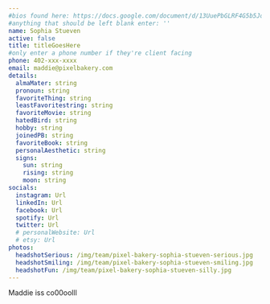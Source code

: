 ```yaml
---
#bios found here: https://docs.google.com/document/d/13UuePbGLRF4G5b5JoEe2Vua3NukZ1-QwRW4Oisnd8lI/edit#
#anything that should be left blank enter: ''
name: Sophia Stueven
active: false
title: titleGoesHere
#only enter a phone number if they're client facing
phone: 402-xxx-xxxx
email: maddie@pixelbakery.com
details:
  almaMater: string
  pronoun: string
  favoriteThing: string
  leastFavoritestring: string
  favoriteMovie: string
  hatedBird: string
  hobby: string
  joinedPB: string
  favoriteBook: string
  personalAesthetic: string
  signs:
    sun: string
    rising: string
    moon: string
socials:
  instagram: Url
  linkedIn: Url
  facebook: Url
  spotify: Url
  twitter: Url
  # personalWebsite: Url
  # etsy: Url
photos:
  headshotSerious: /img/team/pixel-bakery-sophia-stueven-serious.jpg
  headshotSmiling: /img/team/pixel-bakery-sophia-stueven-smiling.jpg
  headshotFun: /img/team/pixel-bakery-sophia-stueven-silly.jpg
---
```


Maddie iss co00oolll
